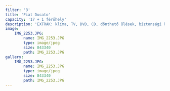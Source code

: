 ```yaml
---
filter: '3'
title: 'Fiat Ducato'
capacity: '17 + 1 férőhely'
description: 'EXTRÁK: klíma, TV, DVD, CD, dönthető ülések, biztonsági öv'
image:
    IMG_2253.JPG:
        name: IMG_2253.JPG
        type: image/jpeg
        size: 843340
        path: IMG_2253.JPG
gallery:
    IMG_2253.JPG:
        name: IMG_2253.JPG
        type: image/jpeg
        size: 843340
        path: IMG_2253.JPG
---
```


